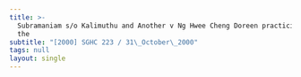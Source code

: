 ```yaml
---
title: >-
  Subramaniam s/o Kalimuthu and Another v Ng Hwee Cheng Doreen practicing under
  the
subtitle: "[2000] SGHC 223 / 31\_October\_2000"
tags: null
layout: single
---
```


